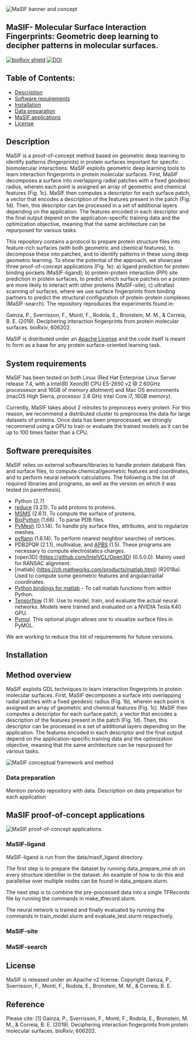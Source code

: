 
![MaSIF banner and concept](https://raw.githubusercontent.com/LPDI-EPFL/masif/master/Concept-01.png)

## MaSIF- Molecular Surface Interaction Fingerprints: Geometric deep learning to decipher patterns in molecular surfaces.

[![bioRxiv shield](https://img.shields.io/badge/bioRxiv-1709.01233-green.svg?style=flat)](https://www.biorxiv.org/content/10.1101/606202v1)
[![DOI](https://zenodo.org/badge/DOI/10.5281/zenodo.2625420.svg)](https://doi.org/10.5281/zenodo.2625420)


## Table of Contents: 

- [Description](#description)
- [Software requirements](#software-requirements)
- [Installation](#Installation)
- [Data preparation](#Data-preparation)
- [MaSIF applications](#MaSIF-applications)
- [License](#License)
## Description

MaSIF is a proof-of-concept method based on geometric deep learning to identify patterns (fingerprints)
in protein surfaces important for specific biomolecular interactions. MaSIF exploits geometric deep learning tools to learn interaction fingerprints in protein molecular surfaces. 
First, MaSIF decomposes a surface into overlapping radial patches with a fixed geodesic radius, wherein each 
point is assigned an array of geometric and chemical features (Fig. 1c). MaSIF then computes a descriptor 
for each surface patch, a vector that encodes a description of the features present in the patch (Fig. 1d). 
Then, this descriptor can be processed in a set of additional layers depending on the application. The features 
encoded in each descriptor and the final output depend on the application-specific training data and the 
optimization objective, meaning that the same architecture can be repurposed for various tasks.

This repository contains a protocol to prepare protein structure files into feature-rich surfaces (with both geometric and chemical features), 
to decompose these into patches, and to identify patterns in these using deep geometric learning.
To show the potential of the approach, we showcase three proof-of-concept applications (Fig. 1e): 
a) ligand prediction for protein binding pockets (MaSIF-ligand); b) protein-protein interaction 
(PPI) site prediction in protein surfaces, to predict which surface patches on a protein are more 
likely to interact with other proteins (MaSIF-site); c) ultrafast scanning of surfaces, where we use 
surface fingerprints from binding partners to predict the structural configuration of protein-protein complexes (MaSIF-search). 
The repository reproduces the experiments found in: 

Gainza, P., Sverrisson, F., Monti, F., Rodola, E., Bronstein, M. M., & Correia, B. E. (2019). Deciphering interaction fingerprints from protein molecular surfaces. bioRxiv, 606202.

MaSIF is distributed under an [Apache License](https://raw.githubusercontent.com/LPDI-EPFL/masif/master/LICENSE) and 
the code itself is meant to form as a base for any protein surface-oriented learning task. 

## System requirements

MaSIF has been tested on both Linux (Red Hat Enterprise Linux Server release 7.4, with a Intel(R) Xeon(R) CPU E5-2650 v2 @ 2.60GHz processesor and 16GB of memory allotment) 
and Mac OS environments (macOS High Sierra, processor 2.8 GHz Intel Core i7, 16GB memory).

Currently, MaSIF takes about 2 minutes to preprocess every protein. For this reason, we recommend a distributed cluster to 
preprocess the data for large datasets of proteins. Once data has been preprocessed, we strongly recommend using a GPU to 
train or evaluate the trained models as it can be up to 100 times faster than a CPU. 

## Software prerequisites 
MaSIF relies on external software/libraries to handle protein databank files and surface files, 
to compute chemical/geometric features and coordinates, and to perform neural network calculations. 
The following is the list of required libraries and programs, as well as the version on which it was tested (in parenthesis).
* Python (2.7)
* [reduce](http://kinemage.biochem.duke.edu/software/reduce.php) (3.23). To add protons to proteins. 
* [MSMS](http://mgltools.scripps.edu/packages/MSMS/) (2.6.1). To compute the surface of proteins. 
* [BioPython](https://github.com/biopython/biopython) (1.66) . To parse PDB files. 
* [PyMesh](https://github.com/PyMesh/PyMesh) (0.1.14). To handle ply surface files, attributes, and to regularize meshes.
* [pyflann](https://github.com/primetang/pyflann) (1.6.14). To perform nearest neighbor searches of vertices.
* PDB2PQR (2.1.1), multivalue, and [APBS](http://www.poissonboltzmann.org/) (1.5). These programs are necessary to compute electrostatics charges.
* [open3D] (https://github.com/IntelVCL/Open3D) (0.5.0.0). Mainly used for RANSAC alignment.
* [matlab] (https://ch.mathworks.com/products/matlab.html) (R2018a). Used to compute some geometric features and angular/radial coordinates.
* [Python bindings for matlab](https://www.mathworks.com/help/matlab/matlab_external/get-started-with-matlab-engine-for-python.html) - To call matlab functions from within Python.
* [Tensorflow](https://www.tensorflow.org/) (1.9). Use to model, train, and evaluate the actual neural networks. Models were trained and evaluated on a NVIDIA Tesla K40 GPU.
* [Pymol](https://pymol.org/2/). This optional plugin allows one to visualize surface files in PyMOL.
 
We are working to reduce this list of requirements for future versions.

## Installation 

## Method overview 

MaSIF exploits GDL techniques to learn interaction fingerprints in protein molecular surfaces. First, MaSIF decomposes a surface into overlapping radial patches with a fixed geodesic radius (Fig. 1b), wherein each point is assigned an array of geometric and chemical features (Fig. 1c). MaSIF then computes a descriptor for each surface patch, a vector that encodes a description of the features present in the patch (Fig. 1d). Then, this descriptor can be processed in a set of additional layers depending on the application. The features encoded in each descriptor and the final output depend on the application-specific training data and the optimization objective, meaning that the same architecture can be repurposed for various tasks.

![MaSIF conceptual framework and method](https://raw.githubusercontent.com/LPDI-EPFL/masif/master/Method-01.png)



### Data preparation

Mention zenodo repository with data. 
Description on data preparation for each application

## MaSIF proof-of-concept applications

![MaSIF proof-of-concept applications](https://raw.githubusercontent.com/LPDI-EPFL/masif/master/Applications-01.png)

### MaSIF-ligand

MaSIF-ligand is run from the data/masif_ligand directory. 

The first step is to prepare the dataset by running data_prepare_one.sh on every structure identifier in the dataset. An example of how to do this and parallelise over multiple nodes can be found in data_prepare.slurm.

The next step is to combine the pre-processed data into a single TFRecords file by running the commands in make_tfrecord.slurm. 

The neural network is trained and finally evaluated by running the commands in train_model.slurm and evaluate_test.slurm respectively.

### MaSIF-site
### MaSIF-search

## License

MaSIF is released under an Apache v2 license. Copyright Gainza, P., Sverrisson, F., Monti, F., Rodola, E., Bronstein, M. M., & Correia, B. E.

## Reference

Please cite: 
[1] Gainza, P., Sverrisson, F., Monti, F., Rodola, E., Bronstein, M. M., & Correia, B. E. (2019). Deciphering interaction fingerprints from protein molecular surfaces. bioRxiv, 606202.
